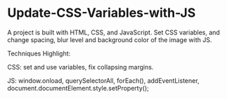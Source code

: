# Update-CSS-Variables-with-JS


A project is built with HTML, CSS, and JavaScript. Set CSS variables, and change spacing, blur level and background color of the image with JS.

Techniques Highlight:

CSS: set and use variables, fix collapsing margins.

JS: window.onload, querySelectorAll, forEach(), addEventListener, document.documentElement.style.setProperty();
